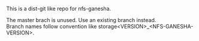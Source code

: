 This is a dist-git like repo for nfs-ganesha.

The master brach is unused. Use an existing branch instead.  
Branch names follow convention like storage\<VERSION\>_\<NFS-GANESHA-VERSION\>.

